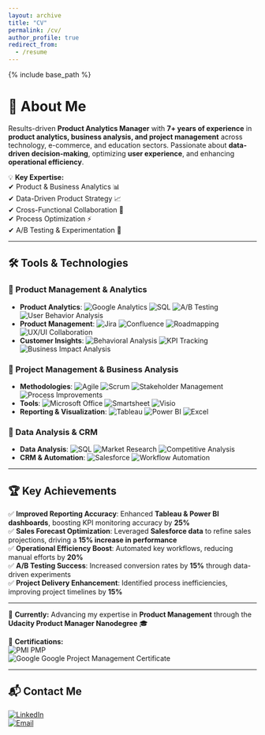 ```yaml
---
layout: archive
title: "CV"
permalink: /cv/
author_profile: true
redirect_from:
  - /resume
---
```


{% include base_path %}

# 🚀 About Me

Results-driven **Product Analytics Manager** with **7+ years of experience** in **product analytics, business analysis, and project management** across technology, e-commerce, and education sectors. Passionate about **data-driven decision-making**, optimizing **user experience**, and enhancing **operational efficiency**.

💡 **Key Expertise:**  
✔ Product & Business Analytics 📊  
✔ Data-Driven Product Strategy 📈  
✔ Cross-Functional Collaboration 🤝  
✔ Process Optimization ⚡  
✔ A/B Testing & Experimentation 🔬  

---

## 🛠️ Tools & Technologies  

### **📌 Product Management & Analytics**  
- **Product Analytics**: ![Google Analytics](https://img.shields.io/badge/Google%20Analytics-E37400?style=flat&logo=google-analytics&logoColor=white) ![SQL](https://img.shields.io/badge/SQL-4479A1?style=flat&logo=postgresql&logoColor=white) ![A/B Testing](https://img.shields.io/badge/A%2FB%20Testing-000000?style=flat&logo=testing-library&logoColor=white) ![User Behavior Analysis](https://img.shields.io/badge/User%20Behavior%20Analysis-007ACC?style=flat&logo=databricks&logoColor=white)  
- **Product Management**: ![Jira](https://img.shields.io/badge/Jira-0052CC?style=flat&logo=jira&logoColor=white) ![Confluence](https://img.shields.io/badge/Confluence-172B4D?style=flat&logo=confluence&logoColor=white) ![Roadmapping](https://img.shields.io/badge/Roadmapping-FF6F00?style=flat&logo=trello&logoColor=white) ![UX/UI Collaboration](https://img.shields.io/badge/UX%2FUI%20Collaboration-FF4081?style=flat&logo=figma&logoColor=white)  
- **Customer Insights**: ![Behavioral Analysis](https://img.shields.io/badge/Behavioral%20Analysis-673AB7?style=flat&logo=datadog&logoColor=white) ![KPI Tracking](https://img.shields.io/badge/KPI%20Tracking-2196F3?style=flat&logo=microsoft-excel&logoColor=white) ![Business Impact Analysis](https://img.shields.io/badge/Business%20Impact%20Analysis-4CAF50?style=flat&logo=power-bi&logoColor=white)  

### **📌 Project Management & Business Analysis**  
- **Methodologies**: ![Agile](https://img.shields.io/badge/Agile-0052CC?style=flat&logo=agile&logoColor=white) ![Scrum](https://img.shields.io/badge/Scrum-29ABE2?style=flat&logo=scrumalliance&logoColor=white) ![Stakeholder Management](https://img.shields.io/badge/Stakeholder%20Management-FFC107?style=flat&logo=people&logoColor=white) ![Process Improvements](https://img.shields.io/badge/Process%20Improvements-607D8B?style=flat&logo=flow&logoColor=white)  
- **Tools**: ![Microsoft Office](https://img.shields.io/badge/Microsoft%20Office-D83B01?style=flat&logo=microsoft-office&logoColor=white) ![Smartsheet](https://img.shields.io/badge/Smartsheet-0073E6?style=flat&logo=smartsheet&logoColor=white) ![Visio](https://img.shields.io/badge/Visio-3955A3?style=flat&logo=microsoft-visio&logoColor=white)  
- **Reporting & Visualization**: ![Tableau](https://img.shields.io/badge/Tableau-E97627?style=flat&logo=tableau&logoColor=white) ![Power BI](https://img.shields.io/badge/Power%20BI-F2C811?style=flat&logo=power-bi&logoColor=white) ![Excel](https://img.shields.io/badge/Excel-217346?style=flat&logo=microsoft-excel&logoColor=white)  

### **📌 Data Analysis & CRM**  
- **Data Analysis**: ![SQL](https://img.shields.io/badge/SQL-4479A1?style=flat&logo=postgresql&logoColor=white) ![Market Research](https://img.shields.io/badge/Market%20Research-FF9800?style=flat&logo=google&logoColor=white) ![Competitive Analysis](https://img.shields.io/badge/Competitive%20Analysis-9C27B0?style=flat&logo=chart&logoColor=white)  
- **CRM & Automation**: ![Salesforce](https://img.shields.io/badge/Salesforce-00A1E0?style=flat&logo=salesforce&logoColor=white) ![Workflow Automation](https://img.shields.io/badge/Workflow%20Automation-FF5722?style=flat&logo=zapier&logoColor=white)  

---

## 🏆 Key Achievements  
✅ **Improved Reporting Accuracy**: Enhanced **Tableau & Power BI dashboards**, boosting KPI monitoring accuracy by **25%**  
✅ **Sales Forecast Optimization**: Leveraged **Salesforce data** to refine sales projections, driving a **15% increase in performance**  
✅ **Operational Efficiency Boost**: Automated key workflows, reducing manual efforts by **20%**  
✅ **A/B Testing Success**: Increased conversion rates by **15%** through data-driven experiments  
✅ **Project Delivery Enhancement**: Identified process inefficiencies, improving project timelines by **15%**  

---

🎯 **Currently:** Advancing my expertise in **Product Management** through the **Udacity Product Manager Nanodegree** 🎓  

📌 **Certifications:**  
![PMI](https://img.shields.io/badge/PMI-02569B?style=flat&logo=pmi&logoColor=white) PMP  
![Google](https://img.shields.io/badge/Google%20Project%20Management%20Certificate-4285F4?style=flat&logo=google&logoColor=white) Google Project Management Certificate  
 

---

## 📬 Contact Me  
[![LinkedIn](https://img.shields.io/badge/LinkedIn-0077B5?style=flat&logo=linkedin&logoColor=white)](https://www.linkedin.com/in/aarthimeena/)  
[![Email](https://img.shields.io/badge/Email-D14836?style=flat&logo=gmail&logoColor=white)](mailto:rtmeenaa22@gmail.com)  


